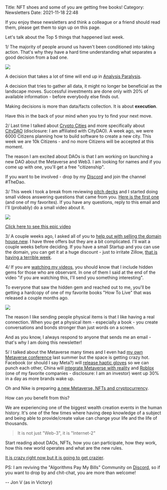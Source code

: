 Title: NFT shoes and some of you are getting free books!
Category: Newsletters 
Date: 2021-11-18 22:48

If you enjoy these newsletters and think a colleague or a friend should read them, please get them to sign up on this page.


Let's talk about the Top 5 things that happened last week.


1/ The majority of people around us haven't been conditioned into taking action. That's why they have a hard time understanding what separates a good decision from a bad one.

![](https://ci4.googleusercontent.com/proxy/yBm865Hw2k3wqSMFQ0D8NuygFzCqZDZ84TZt11dDI5En9D_bQGi51NjOP4fR_NlFwZ62dRcxmmJGa85I3SzRRIIe6NqX-lyfTgPiwUNQT-VHzjsafZBN8l6SmWJRw2pQ3bP6OA=s0-d-e1-ft#https://sendfoxprod.b-cdn.net/media/vnMHP1cRGbd4BNUq15aUUrfOhTFZlhwd4l7wT2rD16325)

A decision that takes a lot of time will end up in [Analysis Paralysis](https://sendfox.com/trk/click/580rn0rq/p8ydlv).

A decision that tries to gather all data, it might no longer be beneficial as the landscape moves. Successful investments are done only with 20% of available information - before everybody else finds out.

Making decisions is more than data/facts collection. It is about **execution**.

Have this in the back of your mind when you try to find your next move.

2/ Last time I talked about [Crypto Cities](https://sendfox.com/trk/click/580rn0rq/54nlyq) and more specifically about [CityDAO](https://sendfox.com/trk/click/580rn0rq/zp70oj) (disclosure: I am affiliated with CityDAO). A week ago, we were 6000 Citizens planning how to build software to create a new city. This week we are 10k Citizens - and no more Citizens will be accepted at this moment.

The reason I am excited about DAOs is that I am working on launching a new DAO about the Metaverse and Web3. I am looking for names and if you come up with one, you'll get a free "citizenship".

If you want to be involved - drop by my [Discord](https://sendfox.com/trk/click/580rn0rq/p8yd0v) and join the channel #TheDao.

3/ This week I took a break from reviewing [pitch decks](https://sendfox.com/trk/click/580rn0rq/jq5g8q) and I started doing small videos answering questions that came from you. [Here is the first one](https://sendfox.com/trk/click/580rn0rq/xz62rn) (and one of my favorites). If you have any questions, reply to this email and I'll (probably) do a small video about it.

![](https://ci3.googleusercontent.com/proxy/4LvDNgWCUsEVbLmfkY036dRKIIH3H298WJIXx174HZjPyDCESc_rTw6oSsfEe3LTLa3_OXtvqm9pUd2uONqPtro9UFOIuf4knaYjyG9J1VNlN0cICmF0fGKai5F-lwD0T0fUxA=s0-d-e1-ft#https://sendfoxprod.b-cdn.net/media/ReCeXGgaIwqpjdk6uZrQXzAnJOJYXVTtrgG40szZ16325)

[Click here to see this epic video](https://sendfox.com/trk/click/580rn0rq/xz62rn)

3/ A couple weeks ago, I asked all of you to [help out with selling the domain house.new](https://sendfox.com/trk/click/580rn0rq/ll2rvp). I have three offers but they are a bit complicated. I'll wait a couple weeks before deciding. If you have a small Startup and you can use the domain, you can get it at a huge discount - just to irritate Zillow, [that is having a terrible week](https://sendfox.com/trk/click/580rn0rq/jq5rwq).

4/ If you are [watching my videos](https://sendfox.com/trk/click/580rn0rq/2y9pj6), you should know that I include hidden gems for those who are observant. In one of them I said at the end of the video "if you are watching this, I'll send you something interesting".

To everyone that saw the hidden gem and reached out to me, you'll be getting a hardcopy of one of my favorite books "How To Live" that was released a couple months ago.

![](https://ci3.googleusercontent.com/proxy/nLR9i8AdInH2TfNDo3HMHgThlurpYhQeWV3nHj5Z-G9d0WD7F9A_Uwh-mtXSUYy5kpSGZ_oJ80UPP2E6pWz1QAXMwllCs7pwXw0_CCRtBkKso8Nm0Z2PNfLH_XGj1CG48BoOng=s0-d-e1-ft#https://sendfoxprod.b-cdn.net/media/keiFw86LVaSRoz4OskC4rTlwZ8UHCgBJhiblCKCk16325)

The reason I like sending people physical items is that I like having a real connection. When you get a physical item - especially a book - you create conversations and bonds stronger than just words on a screen.

And as you know, I always respond to anyone that sends me an email - that's why I am doing this newsletter!

5/ I talked about the Metaverse many times and I even had [my own Metaverse conference](https://sendfox.com/trk/click/580rn0rq/qwpez6) last summer but the space is getting crazy hot. Facebook (or should I say Meta?) will [release haptic gloves](https://sendfox.com/trk/click/580rn0rq/k02oly) so we can punch each other, China will [integrate Metaverse with reality](https://sendfox.com/trk/click/580rn0rq/jq5req) and [Roblox](https://sendfox.com/trk/click/580rn0rq/gve242) (one of my favorite companies - disclosure: I am an investor) went up 30% in a day as more brands wake up.

Oh and Nike is preparing [a new Metaverse, NFTs and cryptocurrency](https://sendfox.com/trk/click/580rn0rq/695yoe).

How can *you* benefit from this?

We are experiencing one of the biggest wealth creation events in the human history. It's one of the few times where having deep knowledge of a subject and being able to provide/create value can change your life and the life of thousands.

> It is not just "Web-3", it is "Internet-2"

Start reading about DAOs, NFTs, how you can participate, how they work, how this new world operates and what are the new rules.

[It is crazy right now but it is going to get crazier](https://sendfox.com/trk/click/580rn0rq/09qx6q).

PS: I am reviving the "Algorithms Pay My Bills" Community on [Discord](https://discord.com/invite/ePSSJdzfqA), so if you want to drop by and chit-chat, you are more than welcome!

-- Jon V (as in Victory)
